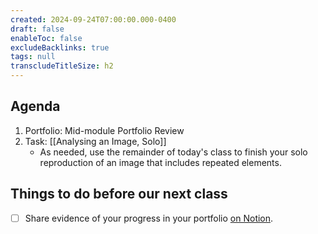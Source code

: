 ```yaml
---
created: 2024-09-24T07:00:00.000-0400
draft: false
enableToc: false
excludeBacklinks: true
tags: null
transcludeTitleSize: h2
---
```


## Agenda
1. Portfolio: Mid-module Portfolio Review
2. Task: [[Analysing an Image, Solo]]
	- As needed, use the remainder of today's class to finish your solo reproduction of an image that includes repeated elements.

## Things to do before our next class
- [ ] Share evidence of your progress in your portfolio [on Notion](https://notion.so).